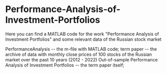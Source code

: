 # Performance-Analysis-of-Investment-Portfolios
Here you can find a MATLAB code for the work "Performance Analysis of Investment Portfolios" and some relevant data of the Russian stock market

PerformanceAnalysis -- the m-file with MATLAB code;
term paper -- the archive of data with monthly close prices of 100 stocks of the Russian market over the past 10 years (2012 - 2022)
Out-of-sample Performance Analysis of Investment Portfolios -- the term paper itself;
